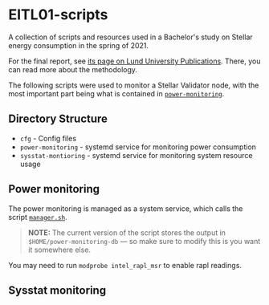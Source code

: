 # EITL01-scripts

A collection of scripts and resources used in a Bachelor's study on Stellar
energy consumption in the spring of 2021.

For the final report, see [its page on Lund University
Publications](http://lup.lub.lu.se/student-papers/record/9059429). There, you
can read more about the methodology.

The following scripts were used to monitor a Stellar Validator node, with the
most important part being what is contained in
[`power-monitoring`](./power-monitoring).

## Directory Structure

- `cfg` - Config files
- `power-monitoring` - systemd service for monitoring power consumption
- `sysstat-montioring` - systemd service for monitoring system resource usage

## Power monitoring

The power monitoring is managed as a system service, which calls the script
[`manager.sh`](./power-monitoring/manager.sh).

> **NOTE:** The current version of the script stores the output in
> `$HOME/power-monitoring-db` — so make sure to modify this is you want it
> somewhere else.

You may need to run `modprobe intel_rapl_msr` to enable rapl readings.

## Sysstat monitoring
